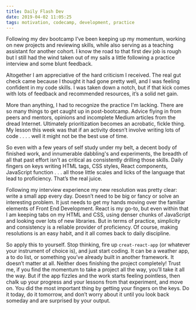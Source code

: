 ```yaml
---
title: Daily Flash Dev
date: 2019-04-02 11:05:25
tags: motivation, codecamp, development, practice
---
```

Following my dev bootcamp I’ve been keeping up my momentum, working on new projects and reviewing skills, while also serving as a teaching assistant for another cohort. I know the road to that first dev job is rough but I still had the wind taken out of my sails a little following a practice interview and some blunt feedback.

Altogether I am appreciative of the hard criticism I received. The real gut check came because I thought it had gone pretty well, and I was feeling confident in my code skills. I was taken down a notch, but if that kick comes with lots of feedback and recommended resources, it’s a solid net gain.

More than anything, I had to recognize the practice I'm lacking. There are so many things to get caught up in post-bootcamp. Advice flying in from peers and mentors, opinions and incomplete Medium articles from the dread Internet. Ultimately prioritization becomes an acrobatic, fickle thing. My lesson this week was that if an activity doesn’t involve writing lots of code . . . . well it might not be the best use of time.

So even with a few years of self study under my belt, a decent body of finished work, and innumerable dabbling's and experiments, the breadth of all that past effort isn’t as critical as consistently drilling those skills. Daily fingers on keys writing HTML tags, CSS styles, React components, JavaScript function . . . all those little scales and licks of the language that lead to proficiency. That’s the real juice.

Following my interview experience my new resolution was pretty clear: write a small app every day. Doesn’t need to be big or fancy or solve an interesting problem. It just needs to get my hands moving over the familiar elements of Front End Development. React is my go-to, but even within that I am keeping tabs on my HTML and CSS, using denser chunks of JavaScript and looking over lots of new libraries. But in terms of practice, simplicity and consistency is a reliable provider of proficiency. Of course, making resolutions is an easy habit, and it all comes back to daily discipline.

So apply this to yourself. Stop thinking, fire up `creat-react-app` (or whatever your instrument of choice is), and just start coding. It can be a weather app, a to do list, or something you’ve already built in another framework. It doesn’t matter at all. Neither does finishing the project completely! Trust me, if you find the momentum to take a project all the way, you’ll take it all the way. But if the app fizzles and the work starts feeling pointless, then chalk up your progress and your lessons from that experiment, and move on. You did the most important thing by getting your fingers on the keys. Do it today, do it tomorrow, and don’t worry about it until you look back someday and are surprised by your output.